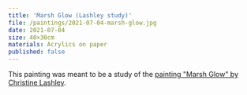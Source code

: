 ```yaml
---
title: 'Marsh Glow (Lashley study)'
file: /paintings/2021-07-04-marsh-glow.jpg
date: 2021-07-04
size: 40×30cm
materials: Acrylics on paper
published: false
---
```


This painting was meant to be a study of the [painting "Marsh Glow" by Christine Lashley](https://www.christinelashley.com/portfolio-viewer?collection=108724#lg=1&artworkId=4232009).
